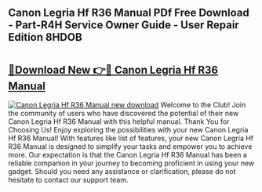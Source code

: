 ## Canon Legria Hf R36 Manual PDf Free Download - Part-R4H Service Owner Guide - User Repair Edition 8HDOB

# <h2><a href="http://cf26806.oget.top/?id=Canon+Legria+Hf+R36+Manual">🔗Download New 👉🔴 Canon Legria Hf R36 Manual</a></h2>

[![Canon Legria Hf R36 Manual new download](https://i.imgur.com/5g1atiW.png)](http://cf26806.oget.top/?id=Canon+Legria+Hf+R36+Manual)
Welcome to the Club! Join the community of users who have discovered the potential of their new Canon Legria Hf R36 Manual with this helpful manual. Thank You for Choosing Us! Enjoy exploring the possibilities with your new Canon Legria Hf R36 Manual! With features like list of features, your new Canon Legria Hf R36 Manual is designed to simplify your tasks and empower you to achieve more. Our expectation is that the Canon Legria Hf R36 Manual has been a reliable companion in your journey to becoming proficient in using your new gadget. Should you need any assistance or clarification, please do not hesitate to contact our support team.
